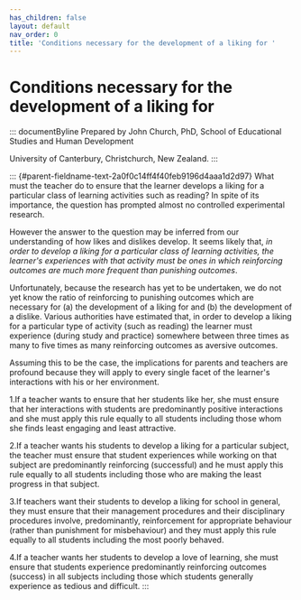 ```yaml
---
has_children: false
layout: default
nav_order: 0
title: 'Conditions necessary for the development of a liking for '
---
```

# Conditions necessary for the development of a liking for 


::: documentByline
Prepared by John Church, PhD, School of Educational Studies and Human
Development

University of Canterbury, Christchurch, New Zealand.
:::

::: {#parent-fieldname-text-2a0f0c14ff4f40feb9196d4aaa1d2d97}
What must the teacher do to ensure that the learner develops a liking
for a particular class of learning activities such as reading? In spite
of its importance, the question has prompted almost no controlled
experimental research.

However the answer to the question may be inferred from our
understanding of how likes and dislikes develop. It seems likely that,
*in order to develop a liking* *for a particular class of learning
activities, the learner's experiences with that activity must be ones in
which reinforcing outcomes are much more frequent than punishing
outcomes*.

Unfortunately, because the research has yet to be undertaken, we do not
yet know the ratio of reinforcing to punishing outcomes which are
necessary for (a) the development of a liking for and (b) the
development of a dislike. Various authorities have estimated that, in
order to develop a liking for a particular type of activity (such as
reading) the learner must experience (during study and practice)
somewhere between three times as many to five times as many reinforcing
outcomes as aversive outcomes.

Assuming this to be the case, the implications for parents and teachers
are profound because they will apply to every single facet of the
learner's interactions with his or her environment.

1.If a teacher wants to ensure that her students like her, she must
ensure that her interactions with students are predominantly positive
interactions and she must apply this rule equally to all students
including those whom she finds least engaging and least attractive.

2.If a teacher wants his students to develop a liking for a particular
subject, the teacher must ensure that student experiences while working
on that subject are predominantly reinforcing (successful) and he must
apply this rule equally to all students including those who are making
the least progress in that subject.

3.If teachers want their students to develop a liking for school in
general, they must ensure that their management procedures and their
disciplinary procedures involve, predominantly, reinforcement for
appropriate behaviour (rather than punishment for misbehaviour) and they
must apply this rule equally to all students including the most poorly
behaved.

4.If a teacher wants her students to develop a love of learning, she
must ensure that students experience predominantly reinforcing outcomes
(success) in all subjects including those which students generally
experience as tedious and difficult.
:::
